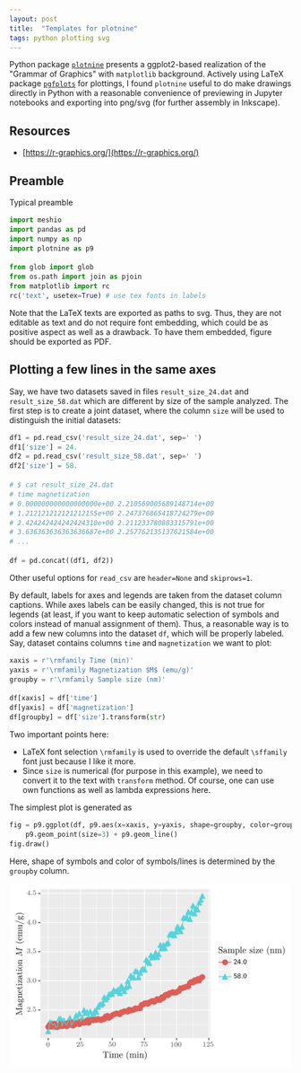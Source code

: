 ```yaml
---
layout: post
title:  "Templates for plotnine"
tags: python plotting svg
---
```


Python package [`plotnine`](https://plotnine.readthedocs.io/) presents a ggplot2-based realization of the "Grammar of Graphics" with `matplotlib` background. Actively using LaTeX package [`pgfplots`](https://pgfplots.net/) for plottings, I found `plotnine` useful to do make drawings directly in Python with a reasonable convenience of previewing in Jupyter notebooks and exporting into png/svg (for further assembly in Inkscape).

## Resources
- [https://r-graphics.org/](https://r-graphics.org/)

## Preamble
Typical preamble
```python
import meshio
import pandas as pd
import numpy as np
import plotnine as p9

from glob import glob
from os.path import join as pjoin
from matplotlib import rc
rc('text', usetex=True) # use tex fonts in labels
```

Note that the LaTeX texts are exported as paths to svg. Thus, they are not editable as text and do not require font embedding, which could be as positive aspect as well as a drawback. To have them embedded, figure should be exported as PDF.

## Plotting a few lines in the same axes
Say, we have two datasets saved in files `result_size_24.dat` and `result_size_58.dat` which are different by size of the sample analyzed. The first step is to create a joint dataset, where the column `size` will be used to distinguish the initial datasets:
```python
df1 = pd.read_csv('result_size_24.dat', sep=' ')
df1['size'] = 24.
df2 = pd.read_csv('result_size_58.dat', sep=' ')
df2['size'] = 58.

# $ cat result_size_24.dat 
# time magnetization
# 0.000000000000000000e+00 2.210569005689148714e+00
# 1.212121212121212155e+00 2.247376865418724279e+00
# 2.424242424242424310e+00 2.211233780883315791e+00
# 3.636363636363636687e+00 2.257762135137621584e+00
# ...

df = pd.concat((df1, df2))
```
Other useful options for `read_csv` are `header=None` and `skiprows=1`.

By default, labels for axes and legends are taken from the dataset column captions. While axes labels can be easily changed, this is not true for legends (at least, if you want to keep automatic selection of symbols and colors instead of manual assignment of them). Thus, a reasonable way is to add a few new columns into the dataset `df`, which will be properly labeled. Say, dataset contains columns `time`  and `magnetization` we want to plot:
```python
xaxis = r'\rmfamily Time (min)'
yaxis = r'\rmfamily Magnetization $M$ (emu/g)'
groupby = r'\rmfamily Sample size (nm)'

df[xaxis] = df['time']
df[yaxis] = df['magnetization']
df[groupby] = df['size'].transform(str)
```
Two important points here:

- LaTeX font selection `\rmfamily` is used to override the default `\sffamily` font just because I like it more.
- Since `size` is numerical (for purpose in this example), we need to convert it to the text with `transform` method. Of course, one can use own functions as well as lambda expressions here.

The simplest plot is generated as
```python
fig = p9.ggplot(df, p9.aes(x=xaxis, y=yaxis, shape=groupby, color=groupby)) + \
    p9.geom_point(size=3) + p9.geom_line()
fig.draw()
```
Here, shape of symbols and color of symbols/lines is determined by the `groupby` column.

![](/assets/blg/figs-p9/plt1.png)





















